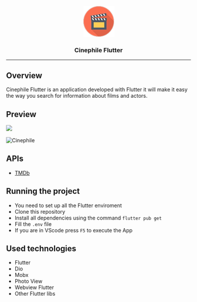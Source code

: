 <p align="center">
  <img alt="Cinephile" src="./icon.png" height="85" width="85" />
  <h3 align="center">Cinephile Flutter</h3>
</p>

---

## Overview

Cinephile Flutter is an application developed with Flutter it will make it easy the way you search for information about films and actors.

## Preview

<img src="./preview.gif" height="500">

![Cinephile](./preview.png)

## APIs

- [TMDb](https://developers.themoviedb.org/3/getting-started/introduction)

## Running the project

- You need to set up all the Flutter enviroment
- Clone this repository
- Install all dependencies using the command `flutter pub get`
- Fill the `.env` file
- If you are in VScode press `F5` to execute the App

## Used technologies

- Flutter
- Dio
- Mobx
- Photo View
- Webview Flutter
- Other Flutter libs
